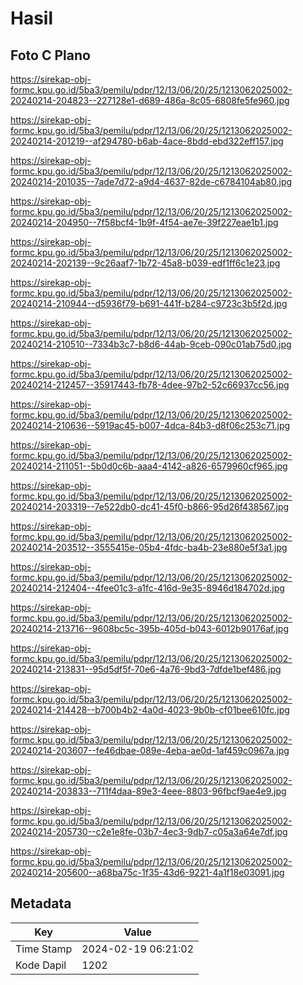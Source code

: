 # Hasil

## Foto C Plano

https://sirekap-obj-formc.kpu.go.id/5ba3/pemilu/pdpr/12/13/06/20/25/1213062025002-20240214-204823--227128e1-d689-486a-8c05-6808fe5fe960.jpg

https://sirekap-obj-formc.kpu.go.id/5ba3/pemilu/pdpr/12/13/06/20/25/1213062025002-20240214-201219--af294780-b6ab-4ace-8bdd-ebd322eff157.jpg

https://sirekap-obj-formc.kpu.go.id/5ba3/pemilu/pdpr/12/13/06/20/25/1213062025002-20240214-201035--7ade7d72-a9d4-4637-82de-c6784104ab80.jpg

https://sirekap-obj-formc.kpu.go.id/5ba3/pemilu/pdpr/12/13/06/20/25/1213062025002-20240214-204950--7f58bcf4-1b9f-4f54-ae7e-39f227eae1b1.jpg

https://sirekap-obj-formc.kpu.go.id/5ba3/pemilu/pdpr/12/13/06/20/25/1213062025002-20240214-202139--9c26aaf7-1b72-45a8-b039-edf1ff6c1e23.jpg

https://sirekap-obj-formc.kpu.go.id/5ba3/pemilu/pdpr/12/13/06/20/25/1213062025002-20240214-210944--d5936f79-b691-441f-b284-c9723c3b5f2d.jpg

https://sirekap-obj-formc.kpu.go.id/5ba3/pemilu/pdpr/12/13/06/20/25/1213062025002-20240214-210510--7334b3c7-b8d6-44ab-9ceb-090c01ab75d0.jpg

https://sirekap-obj-formc.kpu.go.id/5ba3/pemilu/pdpr/12/13/06/20/25/1213062025002-20240214-212457--35917443-fb78-4dee-97b2-52c66937cc56.jpg

https://sirekap-obj-formc.kpu.go.id/5ba3/pemilu/pdpr/12/13/06/20/25/1213062025002-20240214-210636--5919ac45-b007-4dca-84b3-d8f06c253c71.jpg

https://sirekap-obj-formc.kpu.go.id/5ba3/pemilu/pdpr/12/13/06/20/25/1213062025002-20240214-211051--5b0d0c6b-aaa4-4142-a826-6579960cf965.jpg

https://sirekap-obj-formc.kpu.go.id/5ba3/pemilu/pdpr/12/13/06/20/25/1213062025002-20240214-203319--7e522db0-dc41-45f0-b866-95d26f438567.jpg

https://sirekap-obj-formc.kpu.go.id/5ba3/pemilu/pdpr/12/13/06/20/25/1213062025002-20240214-203512--3555415e-05b4-4fdc-ba4b-23e880e5f3a1.jpg

https://sirekap-obj-formc.kpu.go.id/5ba3/pemilu/pdpr/12/13/06/20/25/1213062025002-20240214-212404--4fee01c3-a1fc-416d-9e35-8946d184702d.jpg

https://sirekap-obj-formc.kpu.go.id/5ba3/pemilu/pdpr/12/13/06/20/25/1213062025002-20240214-213716--9608bc5c-395b-405d-b043-6012b90176af.jpg

https://sirekap-obj-formc.kpu.go.id/5ba3/pemilu/pdpr/12/13/06/20/25/1213062025002-20240214-213831--95d5df5f-70e6-4a76-9bd3-7dfde1bef486.jpg

https://sirekap-obj-formc.kpu.go.id/5ba3/pemilu/pdpr/12/13/06/20/25/1213062025002-20240214-214428--b700b4b2-4a0d-4023-9b0b-cf01bee610fc.jpg

https://sirekap-obj-formc.kpu.go.id/5ba3/pemilu/pdpr/12/13/06/20/25/1213062025002-20240214-203607--fe46dbae-089e-4eba-ae0d-1af459c0967a.jpg

https://sirekap-obj-formc.kpu.go.id/5ba3/pemilu/pdpr/12/13/06/20/25/1213062025002-20240214-203833--711f4daa-89e3-4eee-8803-96fbcf9ae4e9.jpg

https://sirekap-obj-formc.kpu.go.id/5ba3/pemilu/pdpr/12/13/06/20/25/1213062025002-20240214-205730--c2e1e8fe-03b7-4ec3-9db7-c05a3a64e7df.jpg

https://sirekap-obj-formc.kpu.go.id/5ba3/pemilu/pdpr/12/13/06/20/25/1213062025002-20240214-205600--a68ba75c-1f35-43d6-9221-4a1f18e03091.jpg


## Metadata

| Key        | Value               |
| ---------- | ------------------- |
| Time Stamp | 2024-02-19 06:21:02 |
| Kode Dapil | 1202                |



